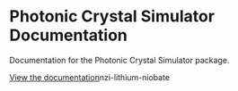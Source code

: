 # Photonic Crystal Simulator Documentation

Documentation for the Photonic Crystal Simulator package.

[View the documentation](https://enricovallar.github.io/https://github.com/enricovallar/)nzi-lithium-niobate

